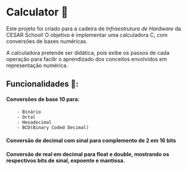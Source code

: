 # Calculator 🤖

Este projeto foi criado para a cadeira de *Infraestrutura de Hardware* da CESAR School!
O objetivo é implementar uma calculadora C, com conversões de bases numéricas. 

A calculadora pretende ser didática, pois exibe os passos de cada operação para facilir o aprendizado dos conceitos envolvidos em representação numérica.

## Funcionalidades 🚀:

  #### Conversões de base 10 para:
        - Binário
        - Octal
        - Hexadecimal
        - BCD(Binary Coded Decimal)
      
  #### Conversão de decimal com sinal para complemento de 2 em 16 bits
  
  #### Conversão de real em decimal para float e double, mostrando os respectivos bits de sinal, expoente e mantissa.
